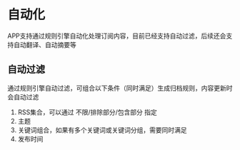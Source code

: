 # 自动化

APP支持通过规则引擎自动化处理订阅内容，目前已经支持自动过滤，后续还会支持自动翻译、自动摘要等

## 自动过滤

通过规则引擎自动过滤，可组合以下条件（同时满足）生成归档规则，内容更新时会自动过滤

1. RSS集合，可以通过 不限/排除部分/包含部分 指定
2. 主题
3. 关键词组合，如果有多个关键词或关键词分组，需要同时满足
4. 发布时间
